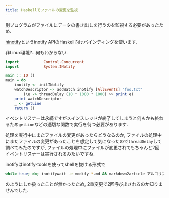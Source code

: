 ```yaml
---
title: Haskellでファイルの変更を監視
---
```


別プログラムがファイルにデータの書き出しを行うのを監視する必要があったため.

[hinotify](https://www.stackage.org/package/hinotify)というinotify APIのHaskell向けバインディングを使います.

非Linux環境?…何もわからない.

~~~hs
import           Control.Concurrent
import           System.INotify

main :: IO ()
main = do
    inotify <- initINotify
    watchDescriptor <- addWatch inotify [AllEvents] "foo.txt"
        (\e -> threadDelay (10 * 1000 * 1000) >> print e)
    print watchDescriptor
    _ <- getLine
    return ()
~~~

イベントリスナーは永続ですがメインスレッドが終了してしまうと何もかも終わるため`getLine`などの適切な関数で実行を待つ必要があります.

処理を実行中にまたファイルの変更があったらどうなるのか,
ファイルの処理中にまたファイルの変更があったことを想定して気になったので`threadDelay`して調べてみたのですが,
ファイルの処理中にファイルが変更されてもちゃんと2回イベントリスナーは実行されるみたいですね.

inotifyはinotify-toolsを使ってshellを抜ける形式で

~~~sh
while true; do; inotifywait -e modify *.md && markdown2article アルゴリズムとデータ構造2-テストノート.md; done
~~~

のようにしか扱ったことが無かったため,
2重変更で2回呼び出されるのか知りませんでした.
